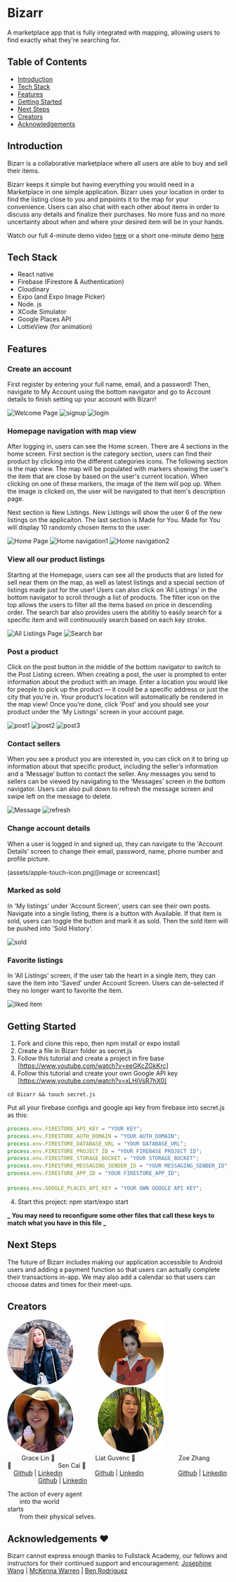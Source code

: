 # **Bizarr**

A marketplace app that is fully integrated with mapping, allowing users to find exactly what they're searching for.

## Table of Contents

- [Introduction](#introduction)
- [Tech Stack](#tech-stack)
- [Features](#features)
- [Getting Started](#next-steps)
- [Next Steps](#creators)
- [Creators](#creators)
- [Acknowledgements](#acknowledgements)

## Introduction

Bizarr is a collaborative marketplace where all users are able to buy and sell their items.

Bizarr keeps it simple but having everything you would need in a Marketplace in one simple application. Bizarr uses your location in order to find the listing close to you and pinpoints it to the map for your convenience. Users can also chat with each other about items in order to discuss any details and finalize their purchases. No more fuss and no more uncertainty about when and where your desired item will be in your hands.

Watch our full 4-minute demo video [here](https://www.youtube....) or a short one-minute demo [here](https:www.youtube...)

## Tech Stack

- React native
- Firebase (Firestore & Authentication)
- Cloudinary
- Expo (and Expo Image Picker)
- Node. js
- XCode Simulator
- Google Places API
- LottieView (for animation)

## Features

### Create an account

First register by entering your full name, email, and a password! Then, navigate to My Account using the bottom navigator and go to Account details to finish setting up your account with Bizarr!


![Welcome Page](https://media.giphy.com/media/fdE2bIVqGQKYRFkam4/giphy.gif) ![signup](https://media.giphy.com/media/T88a6DnJQxdlZUDu9n/giphy.gif)  ![login](https://media.giphy.com/media/IJ743J65t9YmPXso8K/giphy.gif)


### Homepage navigation with map view

After logging in, users can see the Home screen. There are 4 sections in the home screen. First section is the category section, users can find their product by clicking into the different categories icons. The following section is the map view. The map will be populated with markers showing the user's the item that are close by based on the user's current location. When clicking on one of these markers, the image of the item will pop up. When the image is clicked on, the user will be navigated to that item's description page.

Next section is New Listings. New Listings will show the user 6 of the new listings on the applicaiton. The last section is Made for You. Made for You will display 10 randomly chosen items to the user.


![Home Page](https://media.giphy.com/media/FfgM2OomITDDufZCWL/giphy.gif) ![Home navigation1](https://media.giphy.com/media/9CosLsua5BY6icjvGD/giphy.gif) ![Home navigation2](https://media.giphy.com/media/6OfnKR4ZnOWNOXDm6T/giphy.gif)

### View all our product listings

Starting at the Homepage, users can see all the products that are listed for sell near them on the map, as well as latest listings and a special section of listings made just for the user! Users can also click on ‘All Listings’ in the bottom navigator to scroll through a list of products. The filter icon on the top allows the users to filter all the items based on price in descending order. The search bar also provides users the abilitiy to easily search for a specific item and will continuously search based on each key stroke.

![All Listings Page](https://media.giphy.com/media/HZqmjmXWP0bg5W6l1W/giphy.gif) ![Search bar](https://media.giphy.com/media/PK0mYlFS8ctfuhSHSt/giphy.gif)

### Post a product

Click on the post button in the middle of the bottom navigator to switch to the Post Listing screen. When creating a post, the user is prompted to enter information about the product with an image. Enter a location you would like for people to pick up the product — it could be a specific address or just the city that you’re in. Your product’s location will automatically be rendered in the map view! Once you’re done, click ‘Post’ and you should see your product under the 'My Listings' screen in your account page.

![post1](https://media.giphy.com/media/GIpLFMeROhP0xNhvI8/giphy.gif) ![post2](https://media.giphy.com/media/EGYCpCVmPDDlW92Nyu/giphy.gif) ![post3](https://media.giphy.com/media/NfKIeSEnFVqodTU1m0/giphy.gif)

### Contact sellers

When you see a product you are interested in, you can click on it to bring up information about that specific product, including the seller’s information and a ‘Message’ button to contact the seller. Any messages you send to sellers can be viewed by navigating to the ‘Messages’ screen in the bottom navigator. Users can also pull down to refresh the message screen and swipe left on the message to delete.

![Message](https://media.giphy.com/media/fQ8JZHzDAlDlC5rUf2/giphy.gif)  ![refresh](https://media.giphy.com/media/XCMlq5K7qOxP4hMeO5/giphy.gif)

### Change account details

When a user is logged in and signed up, they can navigate to the 'Account Details' screen to change their email, password, name, phone number and profile picture.

(assets/apple-touch-icon.png)[image or screencast]

### Marked as sold

In 'My listings' under 'Account Screen', users can see their own posts. Navigate into a single listing, there is a button with Available. If that item is sold, users can toggle the button and mark it as sold. Then the sold item will be pushed into 'Sold History'.

![sold](https://media.giphy.com/media/aJECRzFnnLE7IwZ9Ye/giphy.gif)

### Favorite listings

In 'All Listings' screen, if the user tab the heart in a single item, they can save the item into 'Saved' under Account Screen. Users can de-selected if they no longer want to favorite the item.

![liked item](https://media.giphy.com/media/kfiPRUvSqfxmJXTGvb/giphy.gif)

## Getting Started

1. Fork and clone this repo, then npm install or expo install
2. Create a file in Bizarr folder as secret.js
3. Follow this tutorial and create a project in fire base [https://www.youtube.com/watch?v=eeGKcZGkKrc]
4. Follow this tutorial and create your own Google API key [https://www.youtube.com/watch?v=xLHiVsR7hX0]

```git
cd Bizarr && touch secret.js
```

Put all your firebase configs and google api key from firebase into secret.js as this:

```javascript
process.env.FIRESTORE_API_KEY = "YOUR KEY";
process.env.FIRESTORE_AUTH_DOMAIN = "YOUR AUTH_DOMAIN";
process.env.FIRESTORE_DATABASE_URL = "YOUR DATABASE_URL";
process.env.FIRESTORE_PROJECT_ID = "YOUR FIREBASE PROJECT ID";
process.env.FIRESTORE_STORAGE_BUCKET = "YOUR STORAGE_BUCKET";
process.env.FIRESTORE_MESSAGING_SENDER_ID = "YOUR MESSAGING_SENDER_ID";
process.env.FIRESTORE_APP_ID = "YOUR FIRESTORE_APP_ID";

process.env.GOOGLE_PLACES_API_KEY = "YOUR OWN GOOGLE API KEY";
```

4. Start this project: npm start/expo start

**_ You may need to reconfigure some other files that call these keys to match what you have in this file _**

## Next Steps

The future of Bizarr includes making our application accessible to Android users and adding a payment function so that users can actually complete their transactions in-app. We may also add a calendar so that users can choose dates and times for their meet-ups.

## Creators

<img src="assets/readmePics/grace.png" width="150"/>    <img src="assets/readmePics/Liat.png" width="150" />    <img src="assets/readmePics/zoe.png" width="150"/>    <img src="assets/readmePics/sen.png" width="150"/>
<br />
   Grace Lin :blue_heart:        Liat Guvenc :green_heart:       Zoe Zhang :yellow_heart:         Sen Cai :purple_heart:
<br />
 [Github](https://github.com/gracelin95) | [Linkedin](https://www.linkedin.com/in/gracesqlin/)      [Github](https://github.com/liat-g) | [Linkedin](https://www.linkedin.com/in/liat-guvenc-8394b0179/)              [Github](https://github.com/YizhuoZhang3) | [Linkedin](https://www.linkedin.com/in/zoezhang33/)      [Github](https://github.com/sencaichi) | [Linkedin](https://www.linkedin.com/in/sentsai/)

The action of every agent <br />
  into the world <br />
starts <br />
  from their physical selves. <br />
  
## Acknowledgements :heart:

Bizarr cannot express enough thanks to Fullstack Academy, our fellows and instructors for their continued support and encouragement:
[Josephine Wang](https://github.com/joseewang) | [McKenna Warren](https://github.com/mckennakayyy) | [Ben Rodriguez](https://github.com/b17z)

